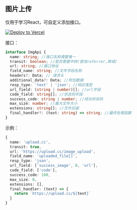 ## 图片上传

仅用于学习React，可自定义添加接口。

[![Deploy to Vercel](https://vercel.com/button)](https://vercel.com/import/project?template=https://github.com/Xhofe/imgbed)

接口：
```typescript
interface ImgApi {
  name: string; //接口名称需要唯一
  transit: boolean; //是否需要中转(更改referrer,跨域)
  url: string; //接口地址
  field_name: string; //文件字段名称
  headers?: Data; // 请求头
  additional_data?: Data; //附加数据
  resp_type: 'text' | 'json'; //响应类型
  url_field: (string | number)[]; //url字段
  code_field: string[]; //状态码字段
  success_code: string | number; //成功状态码
  max_size: number; //最大文件大小
  extensions: string[]; //文件后缀
  final_handler?: (text: string) => string; //最终处理函数
}
```
示例：
```typescript
{
  name: 'upload.cc',
  transit: true,
  url: 'https://upload.cc/image_upload',
  field_name: 'uploaded_file[]',
  resp_type: 'json',
  url_field: ['success_image', 0, 'url'],
  code_field: ['code'],
  success_code: 100,
  max_size: 0,
  extensions: [],
  final_handler: (text) => {
    return `https://upload.cc/${text}`
  }
}
```